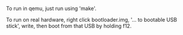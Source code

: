 To run in qemu, just run using 'make'.

To run on real hardware, right click bootloader.img, '... to bootable USB stick', write, then boot from that USB by holding f12.